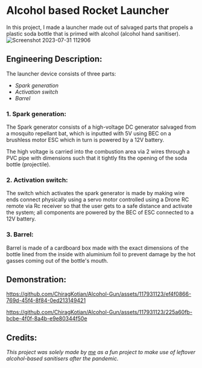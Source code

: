 # Alcohol based Rocket Launcher
In this project, I made a launcher made out of salvaged parts that propels a plastic soda bottle that is primed with alcohol (alcohol hand sanitiser).
![Screenshot 2023-07-31 112906](https://github.com/ChiragKotian/Alcohol-Gun/assets/117931123/51eb039c-0447-4d15-b909-605033a388b4)

## Engineering Description:

The launcher device consists of three parts: 

- _Spark generation_
- _Activation switch_
- _Barrel_

### 1. Spark generation:

The Spark generator consists of a high-voltage DC generator salvaged from a mosquito repellant bat, which is inputted with 5V using BEC on a brushless motor ESC which in turn is powered by a 12V battery.

The high voltage is carried into the combustion area via 2 wires through a PVC pipe with dimensions such that it tightly fits the opening of the soda bottle (projectile).

### 2. Activation switch:

The switch which activates the spark generator is made by making wire ends connect physically using a servo motor controlled using a Drone RC remote via Rc receiver so that the user gets to a safe distance and activate the system; all components are powered by the BEC of ESC connected to a 12V battery.

### 3. Barrel:

Barrel is made of a cardboard box made with the exact dimensions of the bottle lined from the inside with aluminium foil to prevent damage by the hot gasses coming out of the bottle's mouth.

## Demonstration:


https://github.com/ChiragKotian/Alcohol-Gun/assets/117931123/ef4f0866-769d-45f4-8f84-0ed213149421




https://github.com/ChiragKotian/Alcohol-Gun/assets/117931123/225a60fb-bcbe-4f0f-8a4b-e9e80344f50e



## Credits:

_This project was solely made by [me](https://github.com/ChiragKotian) as a fun project to make use of leftover alcohol-based sanitisers after the pandemic._
